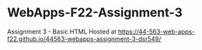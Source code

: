 # WebApps-F22-Assignment-3
Assignment 3 - Basic HTML
 Hosted at <https://44-563-web-apps-f22.github.io/44563-webapps-assignment-3-dsr549/>